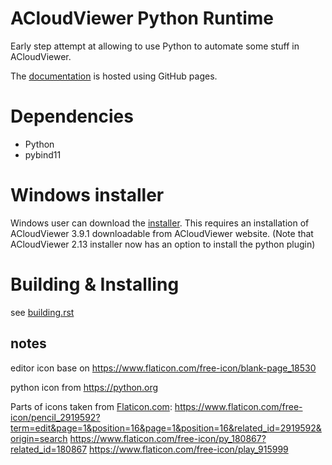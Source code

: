 # ACloudViewer Python Runtime

Early step attempt at allowing to use Python to automate some stuff in ACloudViewer.

The [documentation](https://tmontaigu.github.io/CloudCompare-PythonRuntime/index.html)
is hosted using GitHub pages.

# Dependencies

 - Python
 - pybind11

# Windows installer

Windows user can download the [installer](https://u.pcloud.link/publink/show?code=XZlNs00Z5koREF3zkzSSFRmBs9tQUFj5Cq97).
This requires an installation of ACloudViewer 3.9.1 downloadable from ACloudViewer website.
(Note that ACloudViewer 2.13 installer now has an option to install the python plugin)

# Building & Installing

see [building.rst](docs/building.rst)


## notes
editor icon base on https://www.flaticon.com/free-icon/blank-page_18530

python icon from https://python.org

Parts of icons taken from [Flaticon.com](www.flaticon.com):
https://www.flaticon.com/free-icon/pencil_2919592?term=edit&page=1&position=16&page=1&position=16&related_id=2919592&origin=search
https://www.flaticon.com/free-icon/py_180867?related_id=180867
https://www.flaticon.com/free-icon/play_915999
